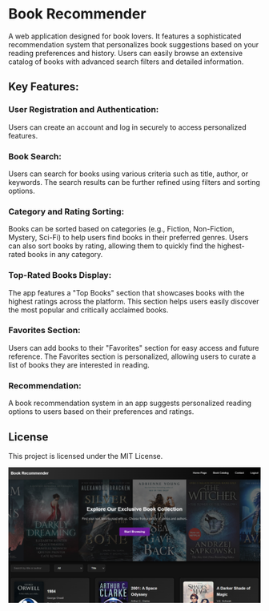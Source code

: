# Book Recommender
A web application designed for book lovers. It features a sophisticated recommendation 
system that personalizes book suggestions based on your reading preferences and 
history. Users can easily browse an extensive catalog of books with advanced search 
filters and detailed information. 

## Key Features:

### User Registration and Authentication:

Users can create an account and log in securely to access personalized features.

### Book Search:

Users can search for books using various criteria such as title, author, or keywords.
The search results can be further refined using filters and sorting options.

### Category and Rating Sorting:

Books can be sorted based on categories (e.g., Fiction, Non-Fiction, Mystery, Sci-Fi) to help users find books in their preferred genres.
Users can also sort books by rating, allowing them to quickly find the highest-rated books in any category.

### Top-Rated Books Display:

The app features a "Top Books" section that showcases books with the highest ratings across the platform.
This section helps users easily discover the most popular and critically acclaimed books.

### Favorites Section:

Users can add books to their "Favorites" section for easy access and future reference.
The Favorites section is personalized, allowing users to curate a list of books they are interested in reading.

### Recommendation:

A book recommendation system in an app suggests personalized reading options to users based on their preferences and ratings.

## License

This project is licensed under the MIT License.

![Book-Recommender](https://github.com/LadyAmely/Book-Recommender/blob/master/book-recomender-img.png)
